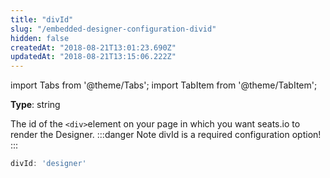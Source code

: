 ```yaml
---
title: "divId"
slug: "/embedded-designer-configuration-divid"
hidden: false
createdAt: "2018-08-21T13:01:23.690Z"
updatedAt: "2018-08-21T13:15:06.222Z"
---
```


import Tabs from '@theme/Tabs';
import TabItem from '@theme/TabItem';

**Type**: string

The id of the `<div>`element on your page in which you want seats.io to render the Designer.
:::danger Note
divId is a required configuration option!
:::

```javascript
divId: 'designer'
```
